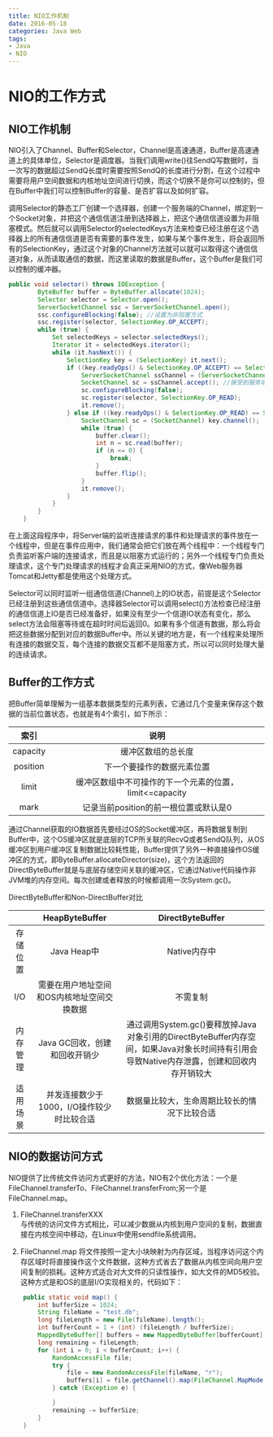 ```yaml
---
title: NIO工作机制
date: 2016-05-18
categories: Java Web
tags: 
- Java
- NIO 
---
```


#	NIO的工作方式

##	NIO工作机制
NIO引入了Channel、Buffer和Selector，Channel是高速通道，Buffer是高速通道上的具体单位，Selector是调度器。当我们调用write()往SendQ写数据时，当一次写的数据超过SendQ长度时需要按照SendQ的长度进行分割，在这个过程中需要将用户空间数据和内核地址空间进行切换，而这个切换不是你可以控制的，但在Buffer中我们可以控制Buffer的容量、是否扩容以及如何扩容。

调用Selector的静态工厂创建一个选择器，创建一个服务端的Channel，绑定到一个Socket对象，并把这个通信信道注册到选择器上，把这个通信信道设置为非阻塞模式。然后就可以调用Selector的selectedKeys方法来检查已经注册在这个选择器上的所有通信信道是否有需要的事件发生，如果与某个事件发生，将会返回所有的SelectionKey，通过这个对象的Channel方法就可以就可以取得这个通信信道对象，从而读取通信的数据，而这里读取的数据是Buffer，这个Buffer是我们可以控制的缓冲器。

```	java
public void selector() throws IOException {
        ByteBuffer buffer = ByteBuffer.allocate(1024);
        Selector selector = Selector.open();
        ServerSocketChannel ssc = ServerSocketChannel.open();
        ssc.configureBlocking(false); //设置为非阻塞方式
        ssc.register(selector, SelectionKey.OP_ACCEPT);
        while (true) {
            Set selectedKeys = selector.selectedKeys();
            Iterator it = selectedKeys.iterator();
            while (it.hasNext()) {
                SelectionKey key = (SelectionKey) it.next();
                if ((key.readyOps() & SelectionKey.OP_ACCEPT) == SelectionKey.OP_ACCEPT) {
                    ServerSocketChannel ssChannel = (ServerSocketChannel) key.channel();
                    SocketChannel sc = ssChannel.accept(); //接受到服务端请求
                    sc.configureBlocking(false);
                    sc.register(selector, SelectionKey.OP_READ);
                    it.remove();
                } else if ((key.readyOps() & SelectionKey.OP_READ) == SelectionKey.OP_READ) {
                    SocketChannel sc = (SocketChannel) key.channel();
                    while (true) {
                        buffer.clear();
                        int n = sc.read(buffer);
                        if (n <= 0) {
                            break;
                        }
                        buffer.flip();
                    }
                    it.remove();
                }
            }
        }
    }
```

在上面这段程序中，将Server端的监听连接请求的事件和处理请求的事件放在一个线程中，但是在事件应用中，我们通常会把它们放在两个线程中：一个线程专门负责监听客户端的连接请求，而且是以阻塞方式运行的；另外一个线程专门负责处理请求，这个专门处理请求的线程才会真正采用NIO的方式，像Web服务器Tomcat和Jetty都是使用这个处理方式。

Selector可以同时监听一组通信信道(Channel)上的IO状态，前提是这个Selector已经注册到这些通信信道中。选择器Selector可以调用select()方法检查已经注册的通信信道上IO是否已经准备好，如果没有至少一个信道IO状态有变化，那么select方法会阻塞等待或在超时时间后返回0。如果有多个信道有数据，那么将会把这些数据分配到对应的数据Buffer中。所以关键的地方是，有一个线程来处理所有连接的数据交互，每个连接的数据交互都不是阻塞方式，所以可以同时处理大量的连续请求。

##	Buffer的工作方式
把Buffer简单理解为一组基本数据类型的元素列表，它通过几个变量来保存这个数据的当前位置状态，也就是有4个索引，如下所示：   
		
|索引|说明|
|:---:|:---:| 
|capacity|缓冲区数组的总长度|
|position|下一个要操作的数据元素位置|
|limit|缓冲区数组中不可操作的下一个元素的位置，limit<=capacity|
|mark|记录当前position的前一根位置或默认是0|

通过Channel获取的IO数据首先要经过OS的Socket缓冲区，再将数据复制到Buffer中，这个OS缓冲区就是底层的TCP所关联的RecvQ或者SendQ队列，从OS缓冲区到用户缓冲区复制数据比较耗性能，Buffer提供了另外一种直接操作OS缓冲区的方式，即ByteBuffer.allocateDirector(size)，这个方法返回的DirectByteBuffer就是与底层存储空间关联的缓冲区，它通过Native代码操作非JVM堆的内存空间。每次创建或者释放的时候都调用一次System.gc()。

DirectByteBuffer和Non-DirectBuffer对比
				
				
| |HeapByteBuffer|DirectByteBuffer|
|:---:|:---:|:---:| 
|存储位置|Java Heap中|Native内存中
|I/O|需要在用户地址空间和OS内核地址空间交换数据|不需复制|
|内存管理|Java GC回收，创建和回收开销少|通过调用System.gc()要释放掉Java对象引用的DirectByteBuffer内存空间，如果Java对象长时间持有引用会导致Native内存泄露，创建和回收内存开销较大|
|适用场景|并发连接数少于1000，I/O操作较少时比较合适|数据量比较大，生命周期比较长的情况下比较合适|


##	NIO的数据访问方式
NIO提供了比传统文件访问方式更好的方法，NIO有2个优化方法：一个是FileChannel.transferTo、FileChannel.transferFrom;另一个是FileChannel.map。

1.	FileChannel.transferXXX  
与传统的访问文件方式相比，可以减少数据从内核到用户空间的复制，数据直接在内核空间中移动，在Linux中使用sendfile系统调用。

2.	FileChannel.map
将文件按照一定大小块映射为内存区域，当程序访问这个内存区域时将直接操作这个文件数据，这种方式省去了数据从内核空间向用户空间复制的损耗。这种方式适合对大文件的只读性操作，如大文件的MD5校验。这种方式是和OS的底层I/O实现相关的，代码如下：

```	java
    public static void map() {
        int bufferSize = 1024;
        String fileName = "test.db";
        long fileLength = new File(fileName).length();
        int bufferCount = 1 + (int) (fileLength / bufferSize);
        MappedByteBuffer[] buffers = new MappedByteBuffer[bufferCount];
        long remaining = fileLength;
        for (int i = 0; i < bufferCount; i++) {
            RandomAccessFile file;
            try {
                file = new RandomAccessFile(fileName, "r");
                buffers[i] = file.getChannel().map(FileChannel.MapMode.READ_ONLY, i * bufferSize, (int) Math.min(remaining, bufferSize));
            } catch (Exception e) {

            }
            remaining -= bufferSize;
        }
    }
```
